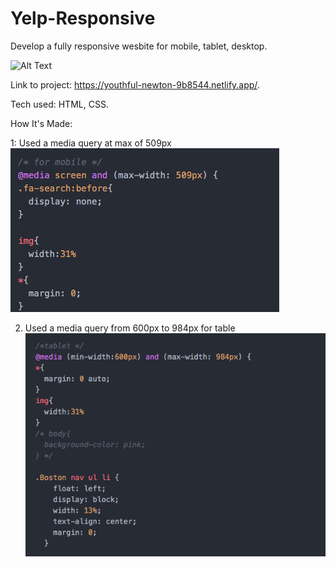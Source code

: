 # Yelp-Responsive

 Develop a fully responsive wesbite for mobile, tablet, desktop.
 
 ![Alt Text](https://github.com/JohnbelMDev/Yelp-Responsive/blob/master/Yelp.gif)


 Link to project: https://youthful-newton-9b8544.netlify.app/.
 

 Tech used: HTML, CSS. 
 
 
 How It's Made:
 
1: Used a media query at max of 509px
![Alt Text](https://github.com/JohnbelMDev/Yelp-Responsive/blob/master/YELP.png)

2. Used a media query from 600px to 984px for table
![Alt Text](https://github.com/JohnbelMDev/Yelp-Responsive/blob/master/YElpmediaquery.png)
  
  
